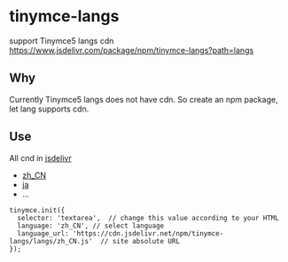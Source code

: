 # tinymce-langs

support Tinymce5 langs cdn https://www.jsdelivr.com/package/npm/tinymce-langs?path=langs

## Why

Currently Tinymce5 langs does not have cdn. So create an npm package, let lang supports cdn.

## Use

All cnd in [jsdelivr](https://www.jsdelivr.com/package/npm/tinymce-langs?path=langs)

- [zh_CN](https://cdn.jsdelivr.net/npm/tinymce-langs/langs/zh_CN.js)
- [ja](https://cdn.jsdelivr.net/npm/tinymce-langs/langs/ja.js)
- ...

```
tinymce.init({
  selector: 'textarea',  // change this value according to your HTML
  language: 'zh_CN', // select language
  language_url: 'https://cdn.jsdelivr.net/npm/tinymce-langs/langs/zh_CN.js'  // site absolute URL
});
```